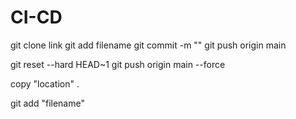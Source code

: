 # CI-CD

git clone link
git add filename
git commit -m ""
git push origin main

git reset --hard HEAD~1
git push origin main --force

copy "location" .



git add "filename"
